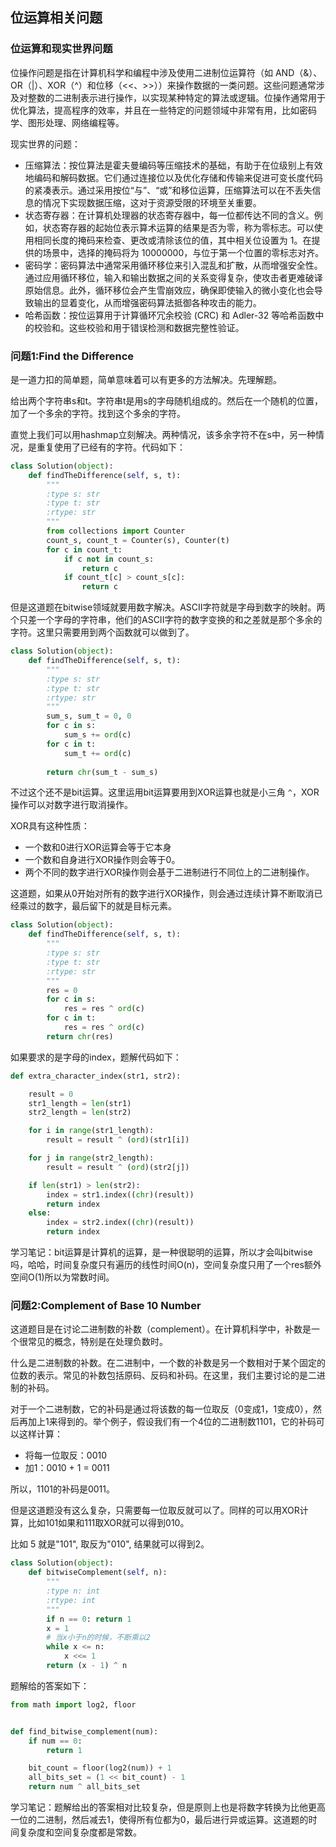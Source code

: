 ## 位运算相关问题

### 位运算和现实世界问题

位操作问题是指在计算机科学和编程中涉及使用二进制位运算符（如 AND（&）、OR（|）、XOR（^）和位移（<<、>>））来操作数据的一类问题。这些问题通常涉及对整数的二进制表示进行操作，以实现某种特定的算法或逻辑。位操作通常用于优化算法，提高程序的效率，并且在一些特定的问题领域中非常有用，比如密码学、图形处理、网络编程等。

现实世界的问题：

- 压缩算法：按位算法是霍夫曼编码等压缩技术的基础，有助于在位级别上有效地编码和解码数据。它们通过连接位以及优化存储和传输来促进可变长度代码的紧凑表示。通过采用按位“与”、“或”和移位运算，压缩算法可以在不丢失信息的情况下实现数据压缩，这对于资源受限的环境至关重要。
- 状态寄存器：在计算机处理器的状态寄存器中，每一位都传达不同的含义。例如，状态寄存器的起始位表示算术运算的结果是否为零，称为零标志。可以使用相同长度的掩码来检查、更改或清除该位的值，其中相关位设置为 1。在提供的场景中，选择的掩码将为 10000000，与位于第一个位置的零标志对齐。
- 密码学：密码算法中通常采用循环移位来引入混乱和扩散，从而增强安全性。通过应用循环移位，输入和输出数据之间的关系变得复杂，使攻击者更难破译原始信息。此外，循环移位会产生雪崩效应，确保即使输入的微小变化也会导致输出的显着变化，从而增强密码算法抵御各种攻击的能力。
- 哈希函数：按位运算用于计算循环冗余校验 (CRC) 和 Adler-32 等哈希函数中的校验和。这些校验和用于错误检测和数据完整性验证。

### 问题1:Find the Difference

是一道力扣的简单题，简单意味着可以有更多的方法解决。先理解题。

给出两个字符串s和t。字符串t是用s的字母随机组成的。然后在一个随机的位置，加了一个多余的字符。找到这个多余的字符。

直觉上我们可以用hashmap立刻解决。两种情况，该多余字符不在s中，另一种情况，是重复使用了已经有的字符。代码如下：

```python
class Solution(object):
    def findTheDifference(self, s, t):
        """
        :type s: str
        :type t: str
        :rtype: str
        """
        from collections import Counter
        count_s, count_t = Counter(s), Counter(t)
        for c in count_t:
            if c not in count_s:
                return c
            if count_t[c] > count_s[c]:
                return c
```

但是这道题在bitwise领域就要用数字解决。ASCII字符就是字母到数字的映射。两个只差一个字母的字符串，他们的ASCII字符的数字变换的和之差就是那个多余的字符。这里只需要用到两个函数就可以做到了。

```python
class Solution(object):
    def findTheDifference(self, s, t):
        """
        :type s: str
        :type t: str
        :rtype: str
        """
        sum_s, sum_t = 0, 0
        for c in s:
            sum_s += ord(c)
        for c in t:
            sum_t += ord(c)
        
        return chr(sum_t - sum_s)
```

不过这个还不是bit运算。这里运用bit运算要用到XOR运算也就是小三角 `^`，XOR操作可以对数字进行取消操作。

XOR具有这种性质：

- 一个数和0进行XOR运算会等于它本身
- 一个数和自身进行XOR操作则会等于0。
- 两个不同的数字进行XOR操作则会基于二进制进行不同位上的二进制操作。

这道题，如果从0开始对所有的数字进行XOR操作，则会通过连续计算不断取消已经乘过的数字，最后留下的就是目标元素。

```python
class Solution(object):
    def findTheDifference(self, s, t):
        """
        :type s: str
        :type t: str
        :rtype: str
        """
        res = 0
        for c in s:
            res = res ^ ord(c)
        for c in t:
            res = res ^ ord(c)
        return chr(res)
```

如果要求的是字母的index，题解代码如下：

```python
def extra_character_index(str1, str2):

    result = 0
    str1_length = len(str1)
    str2_length = len(str2)

    for i in range(str1_length):
        result = result ^ (ord)(str1[i])

    for j in range(str2_length):
        result = result ^ (ord)(str2[j])

    if len(str1) > len(str2):
        index = str1.index((chr)(result))
        return index
    else:
        index = str2.index((chr)(result))
        return index
```

学习笔记：bit运算是计算机的运算，是一种很聪明的运算，所以才会叫bitwise吗，哈哈，时间复杂度只有遍历的线性时间O(n)，空间复杂度只用了一个res额外空间O(1)所以为常数时间。

### 问题2:Complement of Base 10 Number

这道题目是在讨论二进制数的补数（complement）。在计算机科学中，补数是一个很常见的概念，特别是在处理负数时。

什么是二进制数的补数。在二进制中，一个数的补数是另一个数相对于某个固定的位数的表示。常见的补数包括原码、反码和补码。在这里，我们主要讨论的是二进制的补码。

对于一个二进制数，它的补码是通过将该数的每一位取反（0变成1，1变成0），然后再加上1来得到的。举个例子，假设我们有一个4位的二进制数1101，它的补码可以这样计算：

- 将每一位取反：0010
- 加1：0010 + 1 = 0011

所以，1101的补码是0011。

但是这道题没有这么复杂，只需要每一位取反就可以了。同样的可以用XOR计算，比如101如果和111取XOR就可以得到010。

比如 5 就是"101", 取反为"010", 结果就可以得到2。

```python
class Solution(object):
    def bitwiseComplement(self, n):
        """
        :type n: int
        :rtype: int
        """
        if n == 0: return 1
        x = 1
        # 当x小于n的时候，不断乘以2
        while x <= n:
            x <<= 1
        return (x - 1) ^ n
```

题解给的答案如下：

```python
from math import log2, floor


def find_bitwise_complement(num):
    if num == 0:
        return 1

    bit_count = floor(log2(num)) + 1
    all_bits_set = (1 << bit_count) - 1
    return num ^ all_bits_set
```

学习笔记：题解给出的答案相对比较复杂，但是原则上也是将数字转换为比他更高一位的二进制，然后减去1，使得所有位都为0，最后进行异或运算。这道题的时间复杂度和空间复杂度都是常数。
